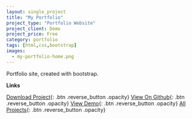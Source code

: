 ```yaml
---
layout: single_project
title: "My Portfolio"
project_type: "Portfolio Website"
project_client: Demo
project_price: Free
category: portfolio
tags: [html,css,bootstrap]
images:
  - my-portfolio-home.png
---
```



Portfolio site, created with bootstrap.

**Links**

[Download Project](assets/myportfolio.zip "Download Project"){: .btn .reverse_button .opacity}
[View On Github](https://github.com/mahafuzur "View On Github"){: .btn .reverse_button .opacity}
[View Demo](https://github.com/mahafuzur "View Demo"){: .btn .reverse_button .opacity}
[All Projects](/../../projects.html "All Projects"){: .btn .reverse_button .opacity}